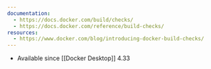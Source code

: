 ```yaml
---
documentation:
  - https://docs.docker.com/build/checks/
  - https://docs.docker.com/reference/build-checks/
resources:
  - https://www.docker.com/blog/introducing-docker-build-checks/
---
```

- Available since [[Docker Desktop]] 4.33
